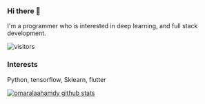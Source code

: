 ### Hi there 👋
I'm a programmer who is interested in deep learning, and full stack development.

![visitors](https://visitor-badge.glitch.me/badge?page_id=omaralaa.omaralaa)

### Interests
Python, tensorflow, Sklearn, flutter

  
[![omaralaahamdy github stats](https://github-readme-stats.vercel.app/api?username=omaralaahamdy)](https://github.com/omaralaahamdy/github-readme-stats)

<!--
**omaralaahamdy/omaralaahamdy** is a ✨ _special_ ✨ repository because its `README.md` (this file) appears on your GitHub profile.

Here are some ideas to get you started:

- 🔭 I’m currently working on ...
- 🌱 I’m currently learning ...
- 👯 I’m looking to collaborate on ...
- 🤔 I’m looking for help with ...
- 💬 Ask me about ...
- 📫 How to reach me: ...
- 😄 Pronouns: ...
- ⚡ Fun fact: ...
-->
